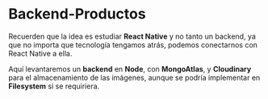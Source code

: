 # Backend-Productos

Recuerden que la idea es estudiar **React Native** y no tanto un backend, ya que no importa que tecnología tengamos atrás, podemos conectarnos con React Native a ella.

Aquí levantaremos un **backend** en **Node**, con **MongoAtlas**, y **Cloudinary** para el almacenamiento de las imágenes, aunque se podría implementar en **Filesystem** si se requiriera.
